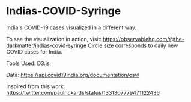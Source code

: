 # Indias-COVID-Syringe
India's COVID-19 cases visualized in a different way.

To see the visualization in action, visit: https://observablehq.com/@the-darkmatter/indias-covid-syringe
Circle size corresponds to daily new COVID cases for India.

Tools Used: D3.js

Data: https://api.covid19india.org/documentation/csv/

Inspired from this work: https://twitter.com/paulrickards/status/1331307779471122436
